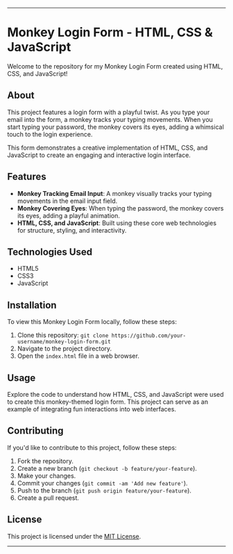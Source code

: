 
---

# Monkey Login Form - HTML, CSS & JavaScript

Welcome to the repository for my Monkey Login Form created using HTML, CSS, and JavaScript!

## About

This project features a login form with a playful twist. As you type your email into the form, a monkey tracks your typing movements. When you start typing your password, the monkey covers its eyes, adding a whimsical touch to the login experience.

This form demonstrates a creative implementation of HTML, CSS, and JavaScript to create an engaging and interactive login interface.

## Features

- **Monkey Tracking Email Input**: A monkey visually tracks your typing movements in the email input field.
- **Monkey Covering Eyes**: When typing the password, the monkey covers its eyes, adding a playful animation.
- **HTML, CSS, and JavaScript**: Built using these core web technologies for structure, styling, and interactivity.

## Technologies Used

- HTML5
- CSS3
- JavaScript

## Installation

To view this Monkey Login Form locally, follow these steps:

1. Clone this repository: `git clone https://github.com/your-username/monkey-login-form.git`
2. Navigate to the project directory.
3. Open the `index.html` file in a web browser.

## Usage

Explore the code to understand how HTML, CSS, and JavaScript were used to create this monkey-themed login form. This project can serve as an example of integrating fun interactions into web interfaces.

## Contributing

If you'd like to contribute to this project, follow these steps:

1. Fork the repository.
2. Create a new branch (`git checkout -b feature/your-feature`).
3. Make your changes.
4. Commit your changes (`git commit -am 'Add new feature'`).
5. Push to the branch (`git push origin feature/your-feature`).
6. Create a pull request.

## License

This project is licensed under the [MIT License](LICENSE).

---

